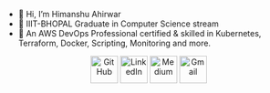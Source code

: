 - 👋 Hi, I’m Himanshu Ahirwar
- 🏫 IIIT-BHOPAL Graduate in Computer Science stream
- 👀 An AWS DevOps Professional certified & skilled in Kubernetes, Terraform, Docker, Scripting, Monitoring and more.

<p align="center">
  <a href="https://github.com/h1manshu98">
    <picture>
      <source media="(prefers-color-scheme: dark)" srcset="https://cdn.simpleicons.org/github/white">
      <img alt="GitHub" title="GitHub" height="48" width="48" src="https://cdn.simpleicons.org/github"></picture></a>
  
  <a href="https://www.linkedin.com/in/himanshu-ahirwar-b59133212/">
    <img alt="LinkedIn" title="LinkedIn" height="48" width="48" src="https://cdn.simpleicons.org/linkedin"></a>
    
  <a href="https://medium.com/@hk10ahr">
    <picture>
      <source media="(prefers-color-scheme: dark)" srcset="https://cdn.simpleicons.org/medium/white">
      <img alt="Medium" title="Medium" height="48" width="48" src="https://cdn.simpleicons.org/medium"></picture></a>
      
  <a href="mailto:hk10ahr@gmail.com">
    <img alt="Gmail" title="Gmail" height="48" width="48" src="https://cdn.simpleicons.org/gmail"></a>
</p>
<!---
h1manshu98/h1manshu98 is a ✨ special ✨ repository because its `README.md` (this file) appears on your GitHub profile.
You can click the Preview link to take a look at your changes.
--->

